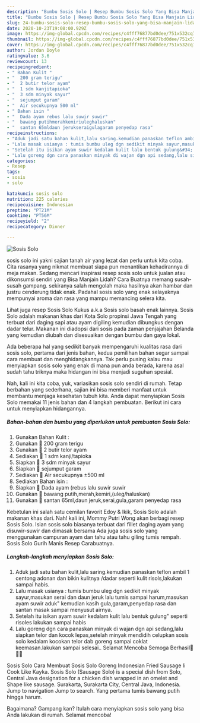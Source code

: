 ```yaml
---
description: "Bumbu Sosis Solo | Resep Bumbu Sosis Solo Yang Bisa Manjain Lidah"
title: "Bumbu Sosis Solo | Resep Bumbu Sosis Solo Yang Bisa Manjain Lidah"
slug: 24-bumbu-sosis-solo-resep-bumbu-sosis-solo-yang-bisa-manjain-lidah
date: 2020-10-23T19:08:00.929Z
image: https://img-global.cpcdn.com/recipes/c4fff76877bd0dee/751x532cq70/sosis-solo-foto-resep-utama.jpg
thumbnail: https://img-global.cpcdn.com/recipes/c4fff76877bd0dee/751x532cq70/sosis-solo-foto-resep-utama.jpg
cover: https://img-global.cpcdn.com/recipes/c4fff76877bd0dee/751x532cq70/sosis-solo-foto-resep-utama.jpg
author: Jordan Doyle
ratingvalue: 3.6
reviewcount: 13
recipeingredient:
- " Bahan Kulit "
- "  200 gram terigu"
- "  2 butir telor ayam"
- "  1 sdm kanjitapioka"
- "  3 sdm minyak sayur"
- "  sejumput garam"
- "  Air secukupnya 500 ml"
- " Bahan isin "
- "  Dada ayam rebus lalu suwir suwir"
- "  bawang putihmerahkemiriuleghaluskan"
- "  santan 65mldaun jerukseraigulagaram penyedap rasa"
recipeinstructions:
- "Aduk jadi satu bahan kulit,lalu saring.kemudian panaskan teflon ambil 1 centong adonan dan bikin kulitnya /dadar seperti kulit risols,lakukan sampai habis."
- "Lalu masak usianya : tumis bumbu uleg dgn sedikit minyak sayur,masukan serai dan daun jeruk lalu tumis sampai harum,masukan ayam suwir aduk&#34; kemudian kasih gula,garam,penyedap rasa dan santan masak sampai menyusut airnya."
- "Setelah itu isikan ayam suwir kedalam kulit lalu bentuk gulung&#34; seperti risoles lakukan sampai habis"
- "Lalu goreng dgn cara panaskan minyak di wajan dgn api sedang,lalu siapkan telor dan kocok lepas,setelah minyak mendidih celupkan sosis solo kedalam kocokan telor dab goreng sampai coklat keemasan.lakukan sampai selesai.. Selamat Mencoba Semoga Berhasil💜🥰💜"
categories:
- Resep
tags:
- sosis
- solo

katakunci: sosis solo 
nutrition: 225 calories
recipecuisine: Indonesian
preptime: "PT21M"
cooktime: "PT56M"
recipeyield: "2"
recipecategory: Dinner

---
```



![Sosis Solo](https://img-global.cpcdn.com/recipes/c4fff76877bd0dee/751x532cq70/sosis-solo-foto-resep-utama.jpg)


sosis solo ini yakni sajian tanah air yang lezat dan perlu untuk kita coba. Cita rasanya yang nikmat membuat siapa pun menantikan kehadirannya di meja makan.
Sedang mencari inspirasi resep sosis solo untuk jualan atau dikonsumsi sendiri yang Bisa Manjain Lidah? Cara Buatnya memang susah-susah gampang. sekiranya salah mengolah maka hasilnya akan hambar dan justru cenderung tidak enak. Padahal sosis solo yang enak selayaknya mempunyai aroma dan rasa yang mampu memancing selera kita.

Lihat juga resep Sosis Solo Kukus a.k.a Sosis solo basah enak lainnya. Sosis Solo adalah makanan khas dari Kota Solo propinsi Jawa Tengah yang terbuat dari daging sapi atau ayam digiling kemudian dibungkus dengan dadar telur. Makanan ini diadopsi dari sosis pada zaman penjajahan Belanda yang kemudian diubah dan disesuaikan dengan bumbu dan gaya lokal.

Ada beberapa hal yang sedikit banyak mempengaruhi kualitas rasa dari sosis solo, pertama dari jenis bahan, kedua pemilihan bahan segar sampai cara membuat dan menghidangkannya. Tak perlu pusing kalau mau menyiapkan sosis solo yang enak di mana pun anda berada, karena asal sudah tahu triknya maka hidangan ini bisa menjadi suguhan spesial.


Nah, kali ini kita coba, yuk, variasikan sosis solo sendiri di rumah. Tetap berbahan yang sederhana, sajian ini bisa memberi manfaat untuk membantu menjaga kesehatan tubuh kita. Anda dapat menyiapkan Sosis Solo memakai 11 jenis bahan dan 4 langkah pembuatan. Berikut ini cara untuk menyiapkan hidangannya.

<!--inarticleads1-->

##### Bahan-bahan dan bumbu yang diperlukan untuk pembuatan Sosis Solo:

1. Gunakan  Bahan Kulit :
1. Gunakan  💜 200 gram terigu
1. Gunakan  💜 2 butir telor ayam
1. Sediakan  💜 1 sdm kanji/tapioka
1. Siapkan  💜 3 sdm minyak sayur
1. Siapkan  💜 sejumput garam
1. Sediakan  💜 Air secukupnya ±500 ml
1. Sediakan  Bahan isin :
1. Siapkan  🐓 Dada ayam (rebus lalu suwir suwir
1. Gunakan  🐓 bawang putih,merah,kemiri,(uleg/haluskan)
1. Gunakan  🐓 santan 65ml,daun jeruk,serai,gula,garam penyedap rasa


Kebetulan ini salah satu cemilan favorit Edoy &amp; Ikik, Sosis Solo adalah makanan khas dari. Nah! kali ini, Mommy Putri Wong akan berbagi resep Sosis Solo. Isian sosis solo biasanya terbuat dari fillet daging ayam yang disuwir-suwir dan dimasak bersama Ada juga sosis solo yang menggunakan campuran ayam dan tahu atau tahu giling tumis rempah. Sosis Solo Gurih Manis Resep Carabuatnya. 

<!--inarticleads2-->

##### Langkah-langkah menyiapkan Sosis Solo:

1. Aduk jadi satu bahan kulit,lalu saring.kemudian panaskan teflon ambil 1 centong adonan dan bikin kulitnya /dadar seperti kulit risols,lakukan sampai habis.
1. Lalu masak usianya : tumis bumbu uleg dgn sedikit minyak sayur,masukan serai dan daun jeruk lalu tumis sampai harum,masukan ayam suwir aduk&#34; kemudian kasih gula,garam,penyedap rasa dan santan masak sampai menyusut airnya.
1. Setelah itu isikan ayam suwir kedalam kulit lalu bentuk gulung&#34; seperti risoles lakukan sampai habis
1. Lalu goreng dgn cara panaskan minyak di wajan dgn api sedang,lalu siapkan telor dan kocok lepas,setelah minyak mendidih celupkan sosis solo kedalam kocokan telor dab goreng sampai coklat keemasan.lakukan sampai selesai.. Selamat Mencoba Semoga Berhasil💜🥰💜


Sosis Solo Cara Membuat Sosis Solo Goreng Indonesian Fried Sausage Ii Cook Like Kayka. Sosis Solo (Sausage Solo) is a special dish from Solo, Central Java designation for a chicken dish wrapped in an omelet and Shape like sausage. Surakarta, Surakarta City, Central Java, Indonesia. Jump to navigation Jump to search. Yang pertama tumis bawang putih hingga harum. 

Bagaimana? Gampang kan? Itulah cara menyiapkan sosis solo yang bisa Anda lakukan di rumah. Selamat mencoba!
